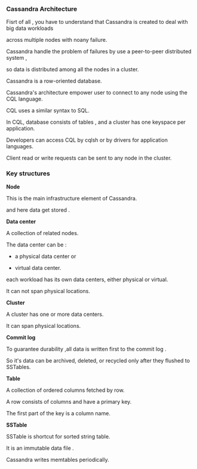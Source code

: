 
### Cassandra Architecture

Fisrt of all , you have to understand that Cassandra is created to deal with big data workloads

across multiple nodes with noany failure.

Cassandra handle the problem of failures by use a peer-to-peer distributed system ,

so data is distributed among all the nodes in a cluster.

Cassandra is a row-oriented database.

Cassandra's architecture empower user to connect to any node using the CQL language. 

CQL uses a similar syntax to SQL.

In CQL, database consists of tables , and a cluster has one keyspace per application. 

Developers can access CQL by cqlsh or by drivers for application languages.

Client read or write requests can be sent to any node in the cluster.

### Key structures

**Node**

This is the main infrastructure element of Cassandra.

and here data get stored  . 

**Data center**

A collection of related nodes.

The data center can be :

* a physical data center or

* virtual data center. 

each workload has its own data centers, either physical or virtual. 

It can not span physical locations.


**Cluster**

A cluster has one or more data centers.

It can span physical locations.

**Commit log**

To guarantee durability ,all data is written first to the commit log  .

So it's data can be archived, deleted, or recycled only after they flushed to SSTables.

**Table**

A collection of ordered columns fetched by row.

A row consists of columns and have a primary key. 

The first part of the key is a column name.

**SSTable**

SSTable is shortcut for sorted string table.

It is an immutable data file .

Cassandra writes memtables periodically.



